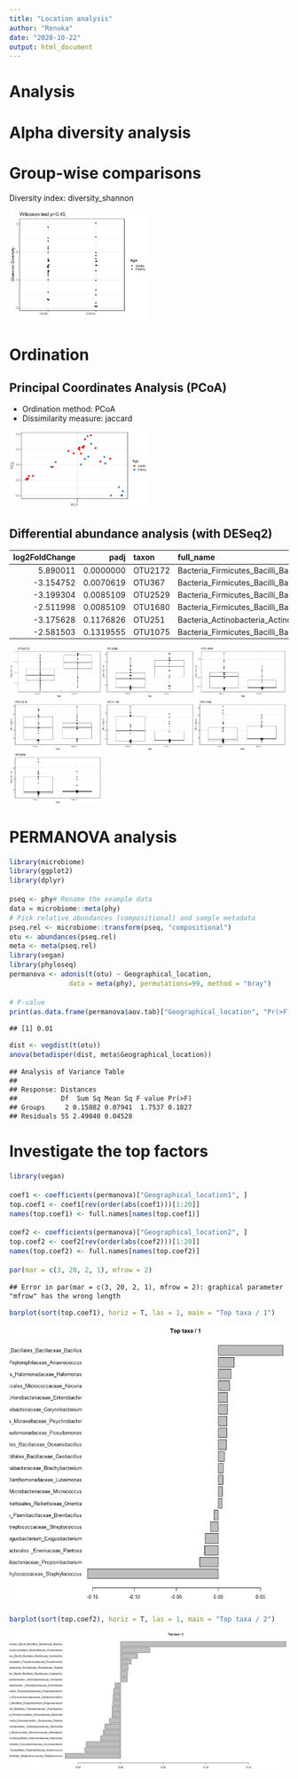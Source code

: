 ```yaml
---
title: "Location analysis"
author: "Renuka"
date: "2020-10-22"
output: html_document
---
```


# Analysis




# Alpha diversity analysis




# Group-wise comparisons

Diversity index: diversity_shannon

<img src="figure/group_comp-1.png" title="plot of chunk group_comp" alt="plot of chunk group_comp" width="50%" />

# Ordination



## Principal Coordinates Analysis (PCoA)

* Ordination method: PCoA
* Dissimilarity measure: jaccard

<img src="figure/pcoa-1.png" title="plot of chunk pcoa" alt="plot of chunk pcoa" width="50%" />


## Differential abundance analysis (with DESeq2)


| log2FoldChange|      padj|taxon   |full_name                                                                        |
|--------------:|---------:|:-------|:--------------------------------------------------------------------------------|
|       5.890011| 0.0000000|OTU2172 |Bacteria_Firmicutes_Bacilli_Bacillales_Staphylococcaceae_Staphylococcus          |
|      -3.154752| 0.0070619|OTU367  |Bacteria_Firmicutes_Bacilli_Bacillales_Bacillaceae_Bacillus                      |
|      -3.199304| 0.0085109|OTU2529 |Bacteria_Firmicutes_Bacilli_Bacillales_Bacillaceae_Virgibacillus                 |
|      -2.511998| 0.0085109|OTU1680 |Bacteria_Firmicutes_Bacilli_Bacillales_Paenibacillaceae _Paenibacillus           |
|      -3.175628| 0.1176826|OTU251  |Bacteria_Actinobacteria_Actinobacteria_Micrococcales_Micrococcaceae_Arthrobacter |
|      -2.581503| 0.1319555|OTU1075 |Bacteria_Firmicutes_Bacilli_Bacillales_Bacillaceae_Geobacillus                   |

<img src="figure/DESeq2-1.png" title="plot of chunk DESeq2" alt="plot of chunk DESeq2" width="33%" /><img src="figure/DESeq2-2.png" title="plot of chunk DESeq2" alt="plot of chunk DESeq2" width="33%" /><img src="figure/DESeq2-3.png" title="plot of chunk DESeq2" alt="plot of chunk DESeq2" width="33%" /><img src="figure/DESeq2-4.png" title="plot of chunk DESeq2" alt="plot of chunk DESeq2" width="33%" /><img src="figure/DESeq2-5.png" title="plot of chunk DESeq2" alt="plot of chunk DESeq2" width="33%" /><img src="figure/DESeq2-6.png" title="plot of chunk DESeq2" alt="plot of chunk DESeq2" width="33%" /><img src="figure/DESeq2-7.png" title="plot of chunk DESeq2" alt="plot of chunk DESeq2" width="33%" />

# PERMANOVA analysis


```r
library(microbiome)
library(ggplot2)
library(dplyr)

pseq <- phy# Rename the example data
data = microbiome::meta(phy)
# Pick relative abundances (compositional) and sample metadata 
pseq.rel <- microbiome::transform(pseq, "compositional")
otu <- abundances(pseq.rel)
meta <- meta(pseq.rel)
library(vegan)
library(phyloseq)
permanova <- adonis(t(otu) ~ Geographical_location,
               data = meta(phy), permutations=99, method = "bray")

# P-value
print(as.data.frame(permanova$aov.tab)["Geographical_location", "Pr(>F)"])
```

```
## [1] 0.01
```

```r
dist <- vegdist(t(otu))
anova(betadisper(dist, meta$Geographical_location))
```

```
## Analysis of Variance Table
## 
## Response: Distances
##           Df  Sum Sq Mean Sq F value Pr(>F)
## Groups     2 0.15882 0.07941  1.7537 0.1827
## Residuals 55 2.49040 0.04528
```


# Investigate the top factors


```r
library(vegan)

coef1 <- coefficients(permanova)["Geographical_location1", ]
top.coef1 <- coef1[rev(order(abs(coef1)))[1:20]]
names(top.coef1) <- full.names[names(top.coef1)]

coef2 <- coefficients(permanova)["Geographical_location2", ]
top.coef2 <- coef2[rev(order(abs(coef2)))[1:20]]
names(top.coef2) <- full.names[names(top.coef2)]

par(mar = c(3, 20, 2, 1), mfrow = 2)
```

```
## Error in par(mar = c(3, 20, 2, 1), mfrow = 2): graphical parameter "mfrow" has the wrong length
```

```r
barplot(sort(top.coef1), horiz = T, las = 1, main = "Top taxa / 1")
```

![plot of chunk top_factors](figure/top_factors-1.png)

```r
barplot(sort(top.coef2), horiz = T, las = 1, main = "Top taxa / 2")
```

![plot of chunk top_factors](figure/top_factors-2.png)


